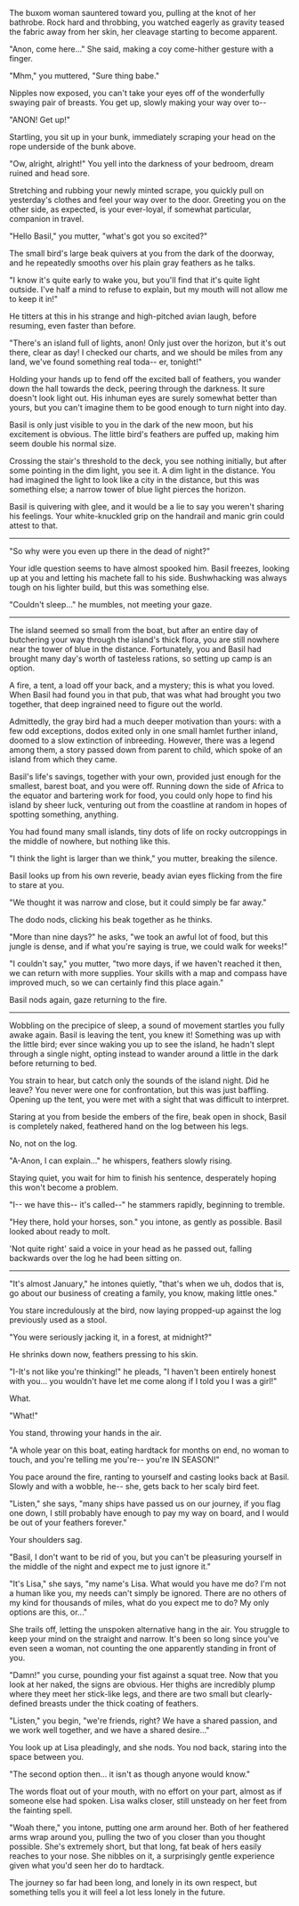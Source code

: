 The buxom woman sauntered toward you, pulling at the knot of her bathrobe.  Rock hard and throbbing, you watched eagerly as gravity teased the fabric away from her skin, her cleavage starting to become apparent.

"Anon, come here..." She said, making a coy come-hither gesture with a finger.

"Mhm," you muttered, "Sure thing babe."

Nipples now exposed, you can't take your eyes off of the wonderfully swaying pair of breasts.  You get up, slowly making your way over to--

"ANON!  Get up!"

Startling, you sit up in your bunk, immediately scraping your head on the rope underside of the bunk above.

"Ow, alright, alright!"  You yell into the darkness of your bedroom, dream ruined and head sore.

Stretching and rubbing your newly minted scrape, you quickly pull on yesterday's clothes and feel your way over to the door.  Greeting you on the other side, as expected, is your ever-loyal, if somewhat particular, companion in travel.

"Hello Basil," you mutter, "what's got you so excited?"

The small bird's large beak quivers at you from the dark of the doorway, and he repeatedly smooths over his plain gray feathers as he talks.

"I know it's quite early to wake you, but you'll find that it's quite light outside.  I've half a mind to refuse to explain, but my mouth will not allow me to keep it in!"

He titters at this in his strange and high-pitched avian laugh, before resuming, even faster than before.

"There's an island full of lights, anon!  Only just over the horizon, but it's out there, clear as day!  I checked our charts, and we should be miles from any land, we've found something real toda-- er, tonight!"

Holding your hands up to fend off the excited ball of feathers, you wander down the hall towards the deck, peering through the darkness.  It sure doesn't look light out.  His inhuman eyes are surely somewhat better than yours, but you can't imagine them to be good enough to turn night into day.

Basil is only just visible to you in the dark of the new moon, but his excitement is obvious.  The little bird's feathers are puffed up, making him seem double his normal size.

Crossing the stair's threshold to the deck, you see nothing initially, but after some pointing in the dim light, you see it.  A dim light in the distance.  You had imagined the light to look like a city in the distance, but this was something else; a narrow tower of blue light pierces the horizon.

Basil is quivering with glee, and it would be a lie to say you weren't sharing his feelings.  Your white-knuckled grip on the handrail and manic grin could attest to that.

* * *

"So why were you even up there in the dead of night?"

Your idle question seems to have almost spooked him.  Basil freezes, looking up at you and letting his machete fall to his side.  Bushwhacking was always tough on his lighter build, but this was something else.

"Couldn't sleep..." he mumbles, not meeting your gaze.

* * *

The island seemed so small from the boat, but after an entire day of butchering your way through the island's thick flora, you are still nowhere near the tower of blue in the distance.  Fortunately, you and Basil had brought many day's worth of tasteless rations, so setting up camp is an option.

A fire, a tent, a load off your back, and a mystery; this is what you loved.  When Basil had found you in that pub, that was what had brought you two together, that deep ingrained need to figure out the world.

Admittedly, the gray bird had a much deeper motivation than yours: with a few odd exceptions, dodos exited only in one small hamlet further inland, doomed to a slow extinction of inbreeding.  However, there was a legend among them, a story passed down from parent to child, which spoke of an island from which they came.

Basil's life's savings, together with your own, provided just enough for the smallest, barest boat, and you were off.  Running down the side of Africa to the equator and bartering work for food, you could only hope to find his island by sheer luck, venturing out from the coastline at random in hopes of spotting something, anything.

You had found many small islands, tiny dots of life on rocky outcroppings in the middle of nowhere, but nothing like this.

"I think the light is larger than we think," you mutter, breaking the silence.

Basil looks up from his own reverie, beady avian eyes flicking from the fire to stare at you.

"We thought it was narrow and close, but it could simply be far away."

The dodo nods, clicking his beak together as he thinks.

"More than nine days?" he asks, "we took an awful lot of food, but this jungle is dense, and if what you're saying is true, we could walk for weeks!"

"I couldn't say," you mutter, "two more days, if we haven't reached it then, we can return with more supplies.  Your skills with a map and compass have improved much, so we can certainly find this place again."

Basil nods again, gaze returning to the fire.

* * *

Wobbling on the precipice of sleep, a sound of movement startles you fully awake again.  Basil is leaving the tent, you knew it!  Something was up with the little bird; ever since waking you up to see the island, he hadn't slept through a single night, opting instead to wander around a little in the dark before returning to bed.

You strain to hear, but catch only the sounds of the island night.  Did he leave?  You never were one for confrontation, but this was just baffling.  Opening up the tent, you were met with a sight that was difficult to interpret.

Staring at you from beside the embers of the fire, beak open in shock, Basil is completely naked, feathered hand on the log between his legs.

No, not on the log.

"A-Anon, I can explain..."  he whispers, feathers slowly rising.

Staying quiet, you wait for him to finish his sentence, desperately hoping this won't become a problem.

"I-- we have this-- it's called--" he stammers rapidly, beginning to tremble.

"Hey there, hold your horses, son." you intone, as gently as possible.  Basil looked about ready to molt.

'Not quite right' said a voice in your head as he passed out, falling backwards over the log he had been sitting on.

* * *

"It's almost January," he intones quietly, "that's when we uh, dodos that is, go about our business of creating a family, you know, making little ones."

You stare incredulously at the bird, now laying propped-up against the log previously used as a stool.

"You were seriously jacking it, in a forest, at midnight?"

He shrinks down now, feathers pressing to his skin.

"I-It's not like you're thinking!" he pleads, "I haven't been entirely honest with you... you wouldn't have let me come along if I told you I was a girl!"

What.

"What!"

You stand, throwing your hands in the air.

"A whole year on this boat, eating hardtack for months on end, no woman to touch, and you're telling me you're-- you're IN SEASON!"

You pace around the fire, ranting to yourself and casting looks back at Basil.  Slowly and with a wobble, he-- she, gets back to her scaly bird feet.

"Listen," she says, "many ships have passed us on our journey, if you flag one down, I still probably have enough to pay my way on board, and I would be out of your feathers forever."

Your shoulders sag.

"Basil, I don't want to be rid of you, but you can't be pleasuring yourself in the middle of the night and expect me to just ignore it."

"It's Lisa," she says, "my name's Lisa.  What would you have me do?  I'm not a human like you, my needs can't simply be ignored.  There are no others of my kind for thousands of miles, what do you expect me to do?  My only options are this, or..."

She trails off, letting the unspoken alternative hang in the air.  You struggle to keep your mind on the straight and narrow.  It's been so long since you've even seen a woman, not counting the one apparently standing in front of you.

"Damn!" you curse, pounding your fist against a squat tree.  Now that you look at her naked, the signs are obvious.  Her thighs are incredibly plump where they meet her stick-like legs, and there are two small but clearly-defined breasts under the thick coating of feathers.

"Listen," you begin, "we're friends, right?  We have a shared passion, and we work well together, and we have a shared desire..."

You look up at Lisa pleadingly, and she nods.  You nod back, staring into the space between you.

"The second option then... it isn't as though anyone would know."

The words float out of your mouth, with no effort on your part, almost as if someone else had spoken.  Lisa walks closer, still unsteady on her feet from the fainting spell.

"Woah there," you intone, putting one arm around her.  Both of her feathered arms wrap around you, pulling the two of you closer than you thought possible.  She's extremely short, but that long, fat beak of hers easily reaches to your nose.  She nibbles on it, a surprisingly gentle experience given what you'd seen her do to hardtack.

The journey so far had been long, and lonely in its own respect, but something tells you it will feel a lot less lonely in the future.